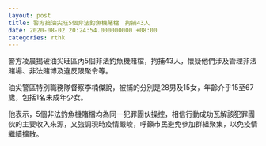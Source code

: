 ```yaml
---
layout: post
title: 警方搗油尖旺5個非法釣魚機賭檔　拘捕43人
date: 2020-08-02 20:24:54.000000000 +08:00
categories: rthk
---
```


警方凌晨搗破油尖旺區內5個非法釣魚機賭檔，拘捕43人，懷疑他們涉及管理非法賭場、非法賭博及違反限聚令等。

油尖警區特別職務隊督察李楠傑說，被捕的分別是28男及15女，年齡介乎15至67歲，包括1名未成年少女。

他表示，5個非法釣魚機賭檔均為同一犯罪團伙操控，相信行動成功瓦解該犯罪團伙的主要收入來源，又強調現時疫情嚴峻，呼籲市民避免參加群組聚集，以免疫情繼續擴散。
